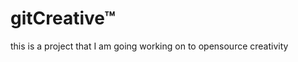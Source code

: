gitCreative&trade;
===========

this is a project that I am going working on to opensource creativity
